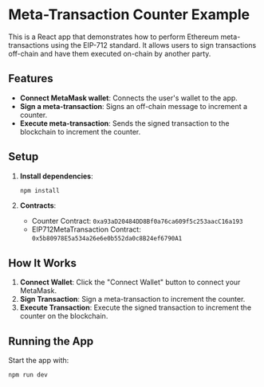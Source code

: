 # Meta-Transaction Counter Example

This is a React app that demonstrates how to perform Ethereum meta-transactions using the EIP-712 standard. It allows users to sign transactions off-chain and have them executed on-chain by another party.

## Features

- **Connect MetaMask wallet**: Connects the user's wallet to the app.
- **Sign a meta-transaction**: Signs an off-chain message to increment a counter.
- **Execute meta-transaction**: Sends the signed transaction to the blockchain to increment the counter.

## Setup

1. **Install dependencies**:

   ```bash
   npm install
   ```

2. **Contracts**:
   - Counter Contract: `0xa93aD20484DD8Bf0a76ca609f5c253aacC16a193`
   - EIP712MetaTransaction Contract: `0x5b80978E5a534a26e6e0b552da0c8B24ef6790A1`

## How It Works

1. **Connect Wallet**: Click the "Connect Wallet" button to connect your MetaMask.
2. **Sign Transaction**: Sign a meta-transaction to increment the counter.
3. **Execute Transaction**: Execute the signed transaction to increment the counter on the blockchain.

## Running the App

Start the app with:

```bash
npm run dev
```
